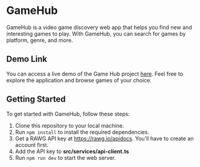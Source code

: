 # GameHub

GameHub is a video game discovery web app that helps you find new and interesting games to play. With GameHub, you can search for games by platform, genre, and more.

## Demo Link

You can access a live demo of the Game Hub project  [here](https://yp7fgk-5173.csb.app/). Feel free to explore the application and browse games of your choice.


## Getting Started

To get started with GameHub, follow these steps:

1. Clone this repository to your local machine.
2. Run `npm install` to install the required dependencies.
3. Get a RAWG API key at https://rawg.io/apidocs. You'll have to create an account first.
4. Add the API key to **src/services/api-client.ts**
5. Run `npm run dev` to start the web server.
